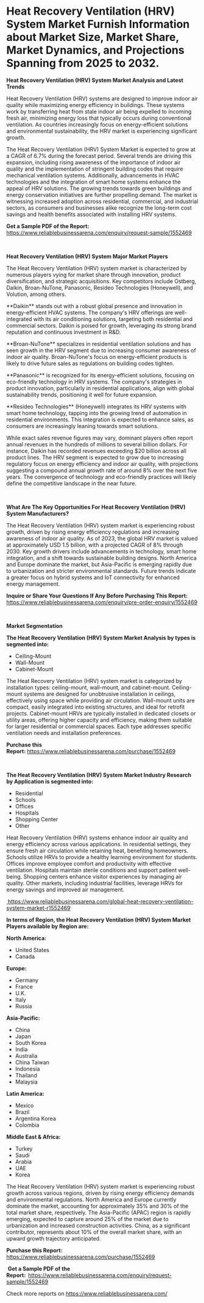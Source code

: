 <p><h1>Heat Recovery Ventilation (HRV) System Market Furnish Information about Market Size, Market Share, Market Dynamics, and Projections Spanning from 2025 to 2032.</h1></p><p><strong>Heat Recovery Ventilation (HRV) System Market Analysis and Latest Trends</strong></p>
<p><p>Heat Recovery Ventilation (HRV) systems are designed to improve indoor air quality while maximizing energy efficiency in buildings. These systems work by transferring heat from stale indoor air being expelled to incoming fresh air, minimizing energy loss that typically occurs during conventional ventilation. As countries increasingly focus on energy-efficient solutions and environmental sustainability, the HRV market is experiencing significant growth.</p><p>The Heat Recovery Ventilation (HRV) System Market is expected to grow at a CAGR of 6.7% during the forecast period. Several trends are driving this expansion, including rising awareness of the importance of indoor air quality and the implementation of stringent building codes that require mechanical ventilation systems. Additionally, advancements in HVAC technologies and the integration of smart home systems enhance the appeal of HRV solutions. The growing trends towards green buildings and energy conservation initiatives are further propelling demand. The market is witnessing increased adoption across residential, commercial, and industrial sectors, as consumers and businesses alike recognize the long-term cost savings and health benefits associated with installing HRV systems.</p></p>
<p><strong>Get a Sample PDF of the Report:&nbsp;</strong> <a href="https://www.reliablebusinessarena.com/enquiry/request-sample/1552469?utm_campaign=2647&utm_medium=2&utm_source=Github&utm_content=ia&utm_term=11042025&utm_id=heat-recovery-ventilation-hrv-system">https://www.reliablebusinessarena.com/enquiry/request-sample/1552469</a></p>
<p>&nbsp;</p>
<p><strong>Heat Recovery Ventilation (HRV) System Major Market Players</strong></p>
<p><p>The Heat Recovery Ventilation (HRV) system market is characterized by numerous players vying for market share through innovation, product diversification, and strategic acquisitions. Key competitors include Ostberg, Daikin, Broan-NuTone, Panasonic, Resideo Technologies (Honeywell), and Volution, among others.</p><p>**Daikin** stands out with a robust global presence and innovation in energy-efficient HVAC systems. The company's HRV offerings are well-integrated with its air conditioning solutions, targeting both residential and commercial sectors. Daikin is poised for growth, leveraging its strong brand reputation and continuous investment in R&D.</p><p>**Broan-NuTone** specializes in residential ventilation solutions and has seen growth in the HRV segment due to increasing consumer awareness of indoor air quality. Broan-NuTone's focus on energy-efficient products is likely to drive future sales as regulations on building codes tighten.</p><p>**Panasonic** is recognized for its energy-efficient solutions, focusing on eco-friendly technology in HRV systems. The company's strategies in product innovation, particularly in residential applications, align with global sustainability trends, positioning it well for future expansion.</p><p>**Resideo Technologies** (Honeywell) integrates its HRV systems with smart home technology, tapping into the growing trend of automation in residential environments. This integration is expected to enhance sales, as consumers are increasingly leaning towards smart solutions.</p><p>While exact sales revenue figures may vary, dominant players often report annual revenues in the hundreds of millions to several billion dollars. For instance, Daikin has recorded revenues exceeding $20 billion across all product lines. The HRV segment is expected to grow due to increasing regulatory focus on energy efficiency and indoor air quality, with projections suggesting a compound annual growth rate of around 8% over the next five years. The convergence of technology and eco-friendly practices will likely define the competitive landscape in the near future.</p></p>
<p>&nbsp;</p>
<p><strong>What Are The Key Opportunities For Heat Recovery Ventilation (HRV) System Manufacturers?</strong></p>
<p><p>The Heat Recovery Ventilation (HRV) system market is experiencing robust growth, driven by rising energy efficiency regulations and increasing awareness of indoor air quality. As of 2023, the global HRV market is valued at approximately USD 1.5 billion, with a projected CAGR of 8% through 2030. Key growth drivers include advancements in technology, smart home integration, and a shift towards sustainable building designs. North America and Europe dominate the market, but Asia-Pacific is emerging rapidly due to urbanization and stricter environmental standards. Future trends indicate a greater focus on hybrid systems and IoT connectivity for enhanced energy management.</p></p>
<p><strong>Inquire or Share Your Questions If Any Before Purchasing This Report:</strong> <a href="https://www.reliablebusinessarena.com/enquiry/pre-order-enquiry/1552469?utm_campaign=2647&utm_medium=2&utm_source=Github&utm_content=ia&utm_term=11042025&utm_id=heat-recovery-ventilation-hrv-system">https://www.reliablebusinessarena.com/enquiry/pre-order-enquiry/1552469</a></p>
<p>&nbsp;</p>
<p><strong>Market Segmentation</strong></p>
<p><strong>The Heat Recovery Ventilation (HRV) System Market Analysis by types is segmented into:</strong></p>
<p><ul><li>Ceiling-Mount</li><li>Wall-Mount</li><li>Cabinet-Mount</li></ul></p>
<p><p>The Heat Recovery Ventilation (HRV) system market is categorized by installation types: ceiling-mount, wall-mount, and cabinet-mount. Ceiling-mount systems are designed for unobtrusive installation in ceilings, effectively using space while providing air circulation. Wall-mount units are compact, easily integrated into existing structures, and ideal for retrofit projects. Cabinet-mount HRVs are typically installed in dedicated closets or utility areas, offering higher capacity and efficiency, making them suitable for larger residential or commercial spaces. Each type addresses specific ventilation needs and installation preferences.</p></p>
<p><strong>Purchase this Report:&nbsp;</strong><a href="https://www.reliablebusinessarena.com/purchase/1552469?utm_campaign=2647&utm_medium=2&utm_source=Github&utm_content=ia&utm_term=11042025&utm_id=heat-recovery-ventilation-hrv-system">https://www.reliablebusinessarena.com/purchase/1552469</a></p>
<p>&nbsp;</p>
<p><strong>The Heat Recovery Ventilation (HRV) System Market Industry Research by Application is segmented into:</strong></p>
<p><ul><li>Residential</li><li>Schools</li><li>Offices</li><li>Hospitals</li><li>Shopping Center</li><li>Other</li></ul></p>
<p><p>Heat Recovery Ventilation (HRV) systems enhance indoor air quality and energy efficiency across various applications. In residential settings, they ensure fresh air circulation while retaining heat, benefiting homeowners. Schools utilize HRVs to provide a healthy learning environment for students. Offices improve employee comfort and productivity with effective ventilation. Hospitals maintain sterile conditions and support patient well-being. Shopping centers enhance visitor experiences by managing air quality. Other markets, including industrial facilities, leverage HRVs for energy savings and improved air management.</p></p>
<p><a href="https://www.reliablebusinessarena.com/global-heat-recovery-ventilation-system-market-r1552469?utm_campaign=2647&utm_medium=2&utm_source=Github&utm_content=ia&utm_term=11042025&utm_id=heat-recovery-ventilation-hrv-system">&nbsp;https://www.reliablebusinessarena.com/global-heat-recovery-ventilation-system-market-r1552469</a></p>
<p><strong>In terms of Region, the Heat Recovery Ventilation (HRV) System Market Players available by Region are:</strong></p>
<p>
    <p> <strong> North America: </strong>
        <ul>
            <li>United States</li>
            <li>Canada</li>
        </ul>
        </p> 
    <p> <strong> Europe: </strong>
        <ul>
            <li>Germany</li>
            <li>France</li>
            <li>U.K.</li>
            <li>Italy</li>
            <li>Russia</li>
        </ul>
        </p> 
    <p> <strong> Asia-Pacific: </strong>
        <ul>
            <li>China</li>
            <li>Japan</li>
            <li>South Korea</li>
            <li>India</li>
            <li>Australia</li>
            <li>China Taiwan</li>
            <li>Indonesia</li>
            <li>Thailand</li>
            <li>Malaysia</li>
        </ul>
        </p> 
    <p> <strong> Latin America: </strong>
        <ul>
            <li>Mexico</li>
            <li>Brazil</li>
            <li>Argentina Korea</li>
            <li>Colombia</li>
        </ul>
        </p> 
    <p> <strong> Middle East & Africa: </strong>
        <ul>
            <li>Turkey</li>
            <li>Saudi</li>
            <li>Arabia</li>
            <li>UAE</li>
            <li>Korea</li>
        </ul>
    </p>
    </p>
<p><p>The Heat Recovery Ventilation (HRV) system market is experiencing robust growth across various regions, driven by rising energy efficiency demands and environmental regulations. North America and Europe currently dominate the market, accounting for approximately 35% and 30% of the total market share, respectively. The Asia-Pacific (APAC) region is rapidly emerging, expected to capture around 25% of the market due to urbanization and increased construction activities. China, as a significant contributor, represents about 10% of the overall market share, with an upward growth trajectory anticipated.</p></p>
<p><strong>Purchase this Report: </strong><a href="https://www.reliablebusinessarena.com/purchase/1552469?utm_campaign=2647&utm_medium=2&utm_source=Github&utm_content=ia&utm_term=11042025&utm_id=heat-recovery-ventilation-hrv-system">https://www.reliablebusinessarena.com/purchase/1552469</a></p>
<p>&nbsp;<strong>Get a Sample PDF of the Report:&nbsp;&nbsp;</strong><a href="https://www.reliablebusinessarena.com/enquiry/request-sample/1552469?utm_campaign=2647&utm_medium=2&utm_source=Github&utm_content=ia&utm_term=11042025&utm_id=heat-recovery-ventilation-hrv-system">https://www.reliablebusinessarena.com/enquiry/request-sample/1552469</a></p>
<p><strong></strong></p>
<p>Check more reports on <a href="https://www.reliablebusinessarena.com/?utm_campaign=2647&utm_medium=2&utm_source=Github&utm_content=ia&utm_term=11042025&utm_id=heat-recovery-ventilation-hrv-system">https://www.reliablebusinessarena.com/</a></p>